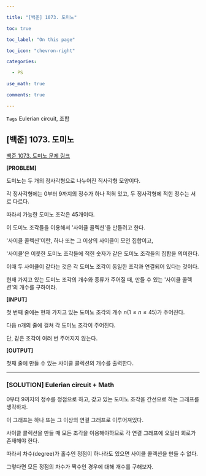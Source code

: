 ```yaml
---

title: "[백준] 1073. 도미노"

toc: true

toc_label: "On this page"

toc_icon: "chevron-right"

categories:

  - PS

use_math: true

comments: true

---
```


`Tags` Eulerian circuit, 조합

## [백준] 1073. 도미노

[백준 1073. 도미노 문제 링크](https://www.acmicpc.net/problem/1073)

**[PROBLEM]**

도미노는 두 개의 정사각형으로 나누어진 직사각형 모양이다.

각 정사각형에는 $0$부터 $9$까지의 정수가 하나 적혀 있고, 두 정사각형에 적힌 정수는 서로 다르다.

따라서 가능한 도미노 조각은 $45$개이다.

이 도미노 조각들을 이용해서 '사이클 콜렉션'을 만들려고 한다.

'사이클 콜렉션'이란, 하나 또는 그 이상의 사이클이 모인 집합이고,

'사이클'은 이웃한 도미노 조각들에 적힌 숫자가 같은 도미노 조각들의 집합을 의미한다.

이때 두 사이클이 같다는 것은 각 도미노 조각이 동일한 조각과 연결되어 있다는 것이다.

현재 가지고 있는 도미노 조각의 개수와 종류가 주어질 때, 만들 수 있는 '사이클 콜렉션'의 개수를 구하여라.

**[INPUT]**

첫 번째 줄에는 현재 가지고 있는 도미노 조각의 개수 $n$($1 \leq n \leq 45$)가 주어진다.

다음 $n$개의 줄에 걸쳐 각 도미노 조각이 주어진다.

단, 같은 조각이 여러 번 주어지지 않는다.

**[OUTPUT]**

첫째 줄에 만들 수 있는 사이클 콜렉션의 개수를 출력한다.

---

### [SOLUTION] Eulerian circuit + Math

$0$부터 $9$까지의 정수를 정점으로 하고, 갖고 있는 도미노 조각을 간선으로 하는 그래프를 생각하자.

이 그래프는 하나 또는 그 이상의 연결 그래프로 이루어져있다.

사이클 콜렉션을 만들 때 모든 조각을 이용해야하므로 각 연결 그래프에 오일러 회로가 존재해야 한다.

따라서 차수(degree)가 홀수인 정점이 하나라도 있으면 사이클 콜렉션을 만들 수 없다.

그렇다면 모든 정점의 차수가 짝수인 경우에 대해 개수를 구해보자.









